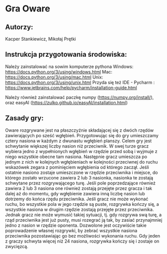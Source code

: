 # Gra Oware

## Autorzy: 
  Kacper Stankiewicz, Mikołaj Prętki
  
## Instrukcja przygotowania środowiska:
  Należy zainstalować na sowim komputerze pythona
    Windows: https://docs.python.org/3/using/windows.html
    Mac: https://docs.python.org/3/using/mac.html
    Unix: https://docs.python.org/3/using/unix.html
  Przyda się też IDE - Pycharm : https://www.jetbrains.com/help/pycharm/installation-guide.html

  Należy również zainstalować paczkę numpy (https://numpy.org/install/), oraz easyAI (https://zulko.github.io/easyAI/installation.html)

## Zasady gry: 
  Oware rozgrywane jest na płaszczyźnie składającej się z dwóch rzędów zawierających po sześć wgłębień.
  Przygotowując się do gry umieszczamy cztery nasiona w każdym z dwunastu wgłębień planszy. Celem gry jest schwytanie większej liczby nasion niż przeciwnik.
  W swej turze gracz wybiera jedno z wypełnionych wgłębień w rzędzie przed sobą i wyjmuje z niego wszystkie obecne tam nasiona. 
  Następnie gracz umieszcza po jednym z nich w kolejnych wgłębieniach w kolejności przeciwnej do ruchu wskazówek zegara z pominięciem wgłębienia od którego zaczął.
  Jeśli ostatnie nasiono zostaje umieszczone w rzędzie przeciwnika i miejsce, do którego zostało wrzucone zawiera 2 lub 3 nasionka, nasionka te zostają schwytane przez rozgrywającego turę.
  Jeśli pole poprzedzające również zawiera 2 lub 3 nasiona one również zostają przejęte przez gracza i tak dalej aż do momentu, gdy wgłębienie zawiera inną liczbę nasion lub dotrzemy do końca rzędu przeciwnika.
  Jeśli gracz nie może wykonać ruchu, bo wszystkie pola w jego rzędzie są puste, rozgrywka kończy się, a wszystkie nasiona w drugim rzędzie zostają przejęte przez przeciwnika.
  Jednak gracz nie może wymusić takiej sytuacji, tj. gdy rozgrywa swą turę, a rząd przeciwnika jest już pusty, musi rozegrać ją tak, by zasiać przynajmniej jedno z nasion w rzędzie oponenta.
  Dozwolone jest oczywiście takie poprowadzenie własnej rozgrywki, by zebrać wszystkie nasiona przeciwnika pozostawiając go bez możliwości wykonania ruchu.
  Gdy jeden z graczy schwyta więcej niż 24 nasiona, rozgrywka kończy się i zostaje on zwycięzcą.
